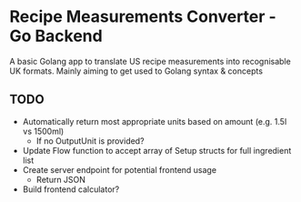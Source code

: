 # Recipe Measurements Converter - Go Backend

A basic Golang app to translate US recipe measurements into recognisable UK formats. Mainly aiming to get used to Golang syntax & concepts

## TODO
- Automatically return most appropriate units based on amount (e.g. 1.5l vs 1500ml)
  - If no OutputUnit is provided?
- Update Flow function to accept array of Setup structs for full ingredient list
- Create server endpoint for potential frontend usage
  - Return JSON 
- Build frontend calculator?